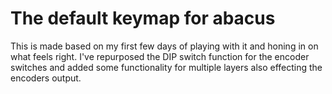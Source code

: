 # The default keymap for abacus

This is made based on my first few days of playing with it and honing in on what feels right.
I've repurposed the DIP switch function for the encoder switches and added some functionality for multiple layers also effecting the encoders output.